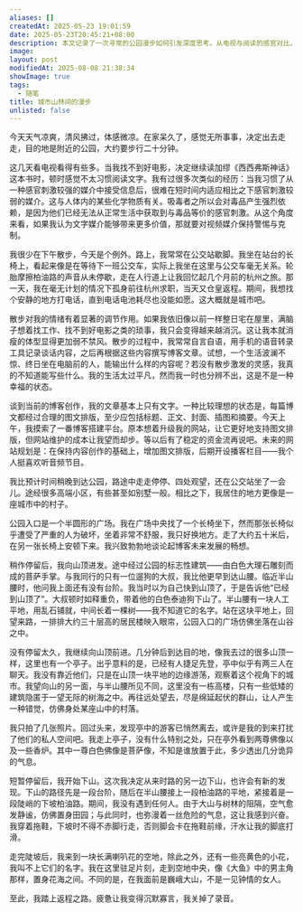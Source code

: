 ```yaml
---
aliases: []
createdAt: 2025-05-23 19:01:59
date: 2025-05-23T20:45:21+08:00
description: 本文记录了一次寻常的公园漫步如何引发深度思考。从电视与阅读的感官对比，到城市空间的孤独体验；从散步时的灵感捕捉，到山顶远眺的视角转换。作者在平凡行走中，探寻着创作与生活的微妙联系。
image: 
layout: post
modifiedAt: 2025-08-08 21:38:34
showImage: true
tags:
  - 随笔
title: 城市山林间的漫步
unlisted: false
---
```


今天天气凉爽，清风拂过，体感微凉。在家呆久了，感觉无所事事，决定出去走走，目的地是附近的公园，大约要步行二十分钟。

这几天看电视看得有些多。当我找不到好电影，决定继续读加缪《西西弗斯神话》这本书时，顿时感觉不太习惯阅读文字。我有过很多次类似的经历：当我习惯了从一种感官刺激较强的媒介中接受信息后，很难在短时间内适应相比之下感官刺激较弱的媒介。这与人体内的某些化学物质有关。吸毒者之所以会对毒品产生强烈依赖，是因为他们已经无法从正常生活中获取到与毒品等价的感官刺激。从这个角度来看，如果我认为文字媒介能够带来更多价值，那就要对视频媒介保持警惕与克制。

我很少在下午散步，今天是个例外。路上，我常常在公交站歇脚。我坐在站台的长椅上，看起来像是在等待下一班公交车，实际上我坐在这里与公交车毫无关系。轮胎摩擦柏油路的声音从未停歇，走在人行道上让我回忆起几个月前的杭州之旅。那一天，我在毫无计划的情况下孤身前往杭州求职，当天又仓皇返程。期间，我想找个安静的地方打电话，直到电话电池耗尽也没能如愿。这大概就是城市吧。

散步对我的情绪有着显著的调节作用。如果我依旧像以前一样整日宅在屋里，满脑子想着找工作、找不到好电影之类的琐事，我只会变得越来越消沉。这让我本就消瘦的体型显得更加弱不禁风。散步的过程中，我常常自言自语，用手机的语音转录工具记录谈话内容，之后再根据这些内容撰写博客文章。试想，一个生活波澜不惊、终日坐在电脑前的人，能输出什么样的内容呢？若没有散步激发的灵感，我真的不知道能写些什么。我的生活太过平凡，然而我一时也分辨不出，这是不是一种幸福的状态。

谈到当前的博客创作，我的文章基本上只有文字。一种比较理想的状态是，每篇博文都经过合理的图文排版，至少应包括标题、正文、封面、插图和摘要。今天上午，我摸索了一番博客搭建平台。原本想着升级我的网站，让它更好地支持图文排版，但网站维护的成本让我望而却步。等以后有了稳定的资金流再说吧。未来的网站规划是：在保持内容创作的基础上，增加图文排版，后期开设播客栏目——我个人挺喜欢听音频节目。

我比预计时间稍晚到达公园，路途中走走停停、四处观望，还在公交站坐了一会儿。途经很多高端小区，有些甚至如别墅一般。相比之下，我居住的地方更像是一座城市中的村子。

公园入口是一个半圆形的广场。我在广场中央找了一个长椅坐下，然而那张长椅似乎遭受了严重的人为破坏，坐着非常不舒服，我只好换地方。走了大约五十米后，在另一张长椅上安顿下来。我兴致勃勃地谈论起博客未来发展的畅想。

稍作停留后，我向山顶进发。途中经过公园的标志性建筑——由白色大理石雕刻而成的菩萨手掌。与我同行的只有一位遛狗的大叔，我比他更早到达山腰。临近半山腰时，他问我上面还有没有台阶。我当时以为自己快到山顶了，于是告诉他“已经到山顶了”。大叔顿时如释重负，带着他的白色泰迪狗下山了。半山腰有一块人工平地，用乱石铺就，中间长着一棵树——我不知道它的名字。站在这块平地上，回望来路，一排排大约三十层高的居民楼映入眼帘，公园入口的广场仿佛坐落在山谷之中。

没有停留太久，我继续向山顶前进。几分钟后到达目的地，像我去过的很多山顶一样，这里也有一个亭子。出乎意料的是，已经有人捷足先登，亭中似乎有两三人在聊天。我没有靠近他们，只是在山顶一块平地的边缘游荡，观察着这个视角下的城市。我望向山的另一面，与半山腰所见不同，这里没有一栋高楼，只有一些低矮的建筑隐匿于一望无际的树海之中。再往远处望去，尽是绵延起伏的群山，让人产生一种错觉，仿佛身处某座山中的村落。

我只拍了几张照片。回过头来，发现亭中的游客已悄然离去，或许是我的到来打扰了他们的私人空间吧。我走上亭子，没有什么特别之处，只在亭外看到两尊佛像以及一些香炉。其中一尊白色佛像是菩萨像，不知是谁放置于此，多少透出几分诡异的气息。

短暂停留后，我开始下山。这次我决定从来时路的另一边下山，也许会有新的发现。下山的路径先是一段台阶，随后在半山腰接上一段柏油路的平地，紧接着是一段陡峭的下坡柏油路。期间，我没有遇到任何人。由于大山与树林的阻隔，空气愈发静谧，仿佛置身田园；与此同时，也弥漫着一丝危险的气息，这让我感到兴奋。我穿着拖鞋，下坡时不得不赤脚行走，否则脚会卡在拖鞋前缘，汗水让我的脚底打滑。

走完陡坡后，我来到一块长满喇叭花的空地，除此之外，还有一些亮黄色的小花，我叫不上它们的名字。我在这里驻足片刻，走到空地中央，像《大鱼》中的男主角那样，置身花海之间。不同的是，在我面前是巍峨大山，不是一见钟情的女人。

至此，我踏上返程之路。疲惫让我变得沉默寡言，我关掉了录音。
